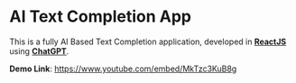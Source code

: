 # AI Text Completion App

This is a fully AI Based Text Completion application, developed in [**ReactJS**](https://react.dev/) using [**ChatGPT**](https://chat.openai.com/).

**Demo Link**: https://www.youtube.com/embed/MkTzc3KuB8g
